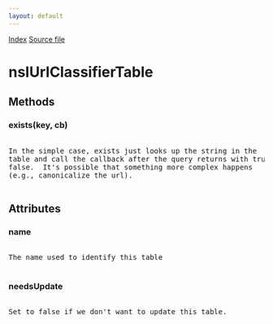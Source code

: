 ```yaml
---
layout: default
---
```

<div id='links'><a href="../index.html">Index</a>
<a href="http://dxr.mozilla.org/mozilla-central/source/toolkit/components/url-classifier/nsIUrlClassifierTable.idl">Source file</a>
</div>

# nsIUrlClassifierTable #

## Methods ##

### exists(key, cb) ###
<pre>  
In the simple case, exists just looks up the string in the  
table and call the callback after the query returns with true or  
false.  It's possible that something more complex happens  
(e.g., canonicalize the url).  
  
</pre>
## Attributes ##

### name ###
<pre>  
The name used to identify this table  
  
</pre>
### needsUpdate ###
<pre>  
Set to false if we don't want to update this table.  
  
</pre>